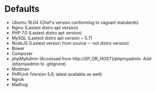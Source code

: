 Defaults
========

* Ubuntu 16.04 (Chef's version conforming to vagrant standards)
* Nginx (Lastest distro apt version)
* PHP 7.0 (Lastest distro apt version)
* MySQL (Lastest distro apt version ~ 5.7)
* NodeJS (Lastest version from source -- not distro version)
* Bower
* Composer
* phpMyAdmin (Accessed from http://[IP_OR_HOST]/phpmyadmin. Add /phpmyadmin to .gitignore)
* Modman
* PHPUnit (Version 5.6, latest available as well)
* Ngrok
* Mailhog
